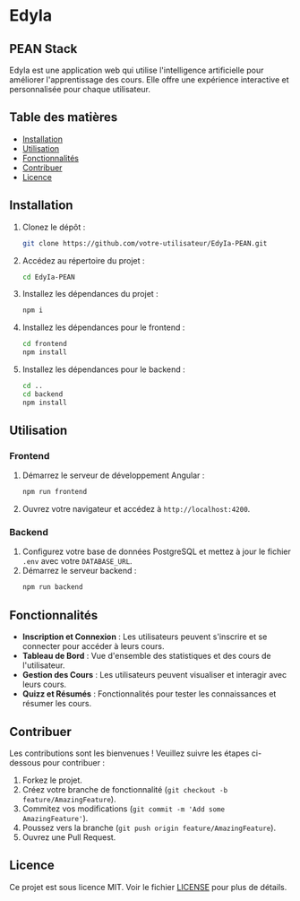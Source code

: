 # EdyIa
## PEAN Stack
EdyIa est une application web qui utilise l'intelligence artificielle pour améliorer l'apprentissage des cours. Elle offre une expérience interactive et personnalisée pour chaque utilisateur.

## Table des matières

- [Installation](#installation)
- [Utilisation](#utilisation)
- [Fonctionnalités](#fonctionnalités)
- [Contribuer](#contribuer)
- [Licence](#licence)

## Installation

1. Clonez le dépôt :
   ```bash
   git clone https://github.com/votre-utilisateur/EdyIa-PEAN.git
   ```
2. Accédez au répertoire du projet :
   ```bash
   cd EdyIa-PEAN
   ```
3. Installez les dépendances du projet :
   ```bash
   npm i
   ```
4. Installez les dépendances pour le frontend :
   ```bash
   cd frontend
   npm install
   ```
5. Installez les dépendances pour le backend :
   ```bash
   cd ..
   cd backend
   npm install
   ```

## Utilisation

### Frontend

1. Démarrez le serveur de développement Angular :
   ```bash
   npm run frontend
   ```
2. Ouvrez votre navigateur et accédez à `http://localhost:4200`.

### Backend

1. Configurez votre base de données PostgreSQL et mettez à jour le fichier `.env` avec votre `DATABASE_URL`.
2. Démarrez le serveur backend :
   ```bash
   npm run backend
   ```

## Fonctionnalités

- **Inscription et Connexion** : Les utilisateurs peuvent s'inscrire et se connecter pour accéder à leurs cours.
- **Tableau de Bord** : Vue d'ensemble des statistiques et des cours de l'utilisateur.
- **Gestion des Cours** : Les utilisateurs peuvent visualiser et interagir avec leurs cours.
- **Quizz et Résumés** : Fonctionnalités pour tester les connaissances et résumer les cours.

## Contribuer

Les contributions sont les bienvenues ! Veuillez suivre les étapes ci-dessous pour contribuer :

1. Forkez le projet.
2. Créez votre branche de fonctionnalité (`git checkout -b feature/AmazingFeature`).
3. Commitez vos modifications (`git commit -m 'Add some AmazingFeature'`).
4. Poussez vers la branche (`git push origin feature/AmazingFeature`).
5. Ouvrez une Pull Request.

## Licence

Ce projet est sous licence MIT. Voir le fichier [LICENSE](LICENSE) pour plus de détails.
